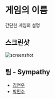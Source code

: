 게임의 이름
====
간단한 게임의 설명<br>

스크린샷
----
![screenshot](http://i2.wp.com/cdn.bgr.com/2015/01/ant-man-trailer.png?w=625)

팀 - Sympathy
----
* [김연우](https://github.com/ozt88)
* [박민수](https://github.com/Rinirihiriro)
